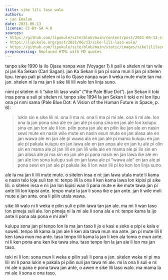 ```yaml
---
title: sike lili laso walo
authors:
- jan Emalan
date: 2021-06-13
license: CC-BY-SA 4.0
sources:
- https://github.com/lipukule/site/blob/main/content/post/2021-06-13-sike_lili_laso_walo.md
- https://lipukule.org/post/2021/06/13/sike-lili-laso-walo/
- https://github.com/lipukule/site/blob/main/static/images/sikelililasowalo.png
preprocessing: Replaced HTML with MD quotes
---
```


tenpo sike 1990 la ilo Ojase nanpa wan (Voyager 1) li pali e sitelen ni tan wile pi jan Ka
Sekan (Carl Sagan). jan Ka Sekan li jan pi sona mun li jan pi sitelen lipu. tenpo pali pi
sitelen ni la ilo Ojase nanpa wan li weka mute mute tan ma jan. sitelen ni la ma jan li
sike lili lili walo lon linja suno.

nimi pi sitelen ni li “sike lili laso walo” (“the Pale Blue Dot”). jan Sekan li toki insa pona
e suli pi sitelen ni. tenpo sike 1994 la jan Sekan li toki e ni lon lipu ona pi nimi sama
(Pale Blue Dot: A Vision of the Human Future in Space, p. 6):

> lukin sin e sike lili ni. ona li ma ni. ona li ma pi mi ale. ona li mi ale.
> lon ona la jan pona sina ale
> en jan ale pi sona sina
> en jan ale lon kulupu sina
> en jan lon ale li lon.
> pilin pona jan ale
> en pilin ike jan ale
> en nasin sewi mute
> en nasin wile mute
> en nasin esun mute
> en jan alasa ale
> en jan wawa ale
> en jan ale pi wawa ala
> en jan ale pi mama kulupu
> en jan ale pi pakala kulupu
> en jan lawa ale
> en jan anpa ale
> en jan tu ale pi olin sin
> en mama ale pi jan lili
> en jan lili wile ale
> en mama ale pi ilo sin
> en jan alasa ale pi ma sin
> en jan ale pi pana nasin
> en jan lawa ike ale
> en jan ale lon sona kulupu suli
> en jan lawa ale pi “wawa ale”
> en jan ale pi pona sewi
> en jan ale pi pakala ike
> li lon wan lili pi ko kon lon linja suno.

ale la ma jan li lili mute mute.
o sitelen insa e ni: jan lawa utala mute li kama e nasin telo loje suli tan ni:
tenpo lili la ona li ken kama lawa lon kipisi pi sike lili. o sitelen insa e ni: jan lon
kipisi wan li pana mute e ike mute tawa jan pi ante lili lon kipisi ante. tenpo
mute la jan li sona ike e jan ante. jan li wile moli mute e jan ante. ona li pilin
utala wawa.

sike lili walo ni li weka e pilin suli e pilin lawa tan jan ale. ma mi li wan taso lon
pimeja suli ale. lon pimeja ni la mi ale li sona ala e ni: tenpo kama la ijo ante li
pona ala pona e mi ale?

kulupu sona jan pi tenpo lon la ma jan taso li jo e kasi e soko e pipi e kala e
soweli. tenpo lili kama la jan ale li ken ala tawa mun ma ante. jan pi mute lili li
ken tawa mun ma ante. taso tenpo lili kama la jan li ken ala tomo e mun ante.
ni li ken pona anu ken ike tawa sina. taso tenpo lon la jan ale li lon ma jan taso.

toki ni li lon: sona mun li weka e pilin suli li pona e jan. sitelen weka ni pi ma lili
mi li pana lukin e pakala pi pilin suli jan tawa mi ale. mi la ona li suli e ni: mi ale
o pana e pona tawa jan ante, o awen e sike lili laso walo. ma mama la mi ale li
sona e ona taso.